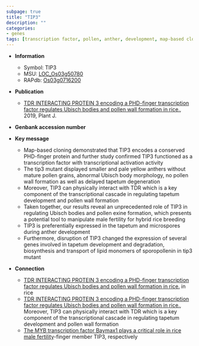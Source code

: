 ```yaml
---
subpage: true
title: "TIP3"
description: ""
categories:
- genes
tags: [transcription factor, pollen, anther, development, map-based cloning, R protein, breeding, fertility, tapetum, anther development, pollen wall, pollen exine formation]
---
```


* **Information**  
    + Symbol: TIP3  
    + MSU: [LOC_Os03g50780](http://rice.plantbiology.msu.edu/cgi-bin/ORF_infopage.cgi?orf=LOC_Os03g50780)  
    + RAPdb: [Os03g0716200](http://rapdb.dna.affrc.go.jp/viewer/gbrowse_details/irgsp1?name=Os03g0716200)  

* **Publication**  
    + [TDR INTERACTING PROTEIN 3 encoding a PHD-finger transcription factor regulates Ubisch bodies and pollen wall formation in rice.](http://www.ncbi.nlm.nih.gov/pubmed?term=TDR+INTERACTING+PROTEIN+3+encoding+a+PHD-finger+transcription+factor+regulates+Ubisch+bodies+and+pollen+wall+formation+in+rice.%5BTitle%5D), 2019, Plant J.

* **Genbank accession number**  

* **Key message**  
    + Map-based cloning demonstrated that TIP3 encodes a conserved PHD-finger protein and further study confirmed TIP3 functioned as a transcription factor with transcriptional activation activity
    + The tip3 mutant displayed smaller and pale yellow anthers without mature pollen grains, abnormal Ubisch body morphology, no pollen wall formation as well as delayed tapetum degeneration
    + Moreover, TIP3 can physically interact with TDR which is a key component of the transcriptional cascade in regulating tapetum development and pollen wall formation
    + Taken together, our results reveal an unprecedented role of TIP3 in regulating Ubisch bodies and pollen exine formation, which presents a potential tool to manipulate male fertility for hybrid rice breeding
    + TIP3 is preferentially expressed in the tapetum and microspores during anther development
    + Furthermore, disruption of TIP3 changed the expression of several genes involved in tapetum development and degradation, biosynthesis and transport of lipid monomers of sporopollenin in tip3 mutant

* **Connection**  
    + [TDR INTERACTING PROTEIN 3 encoding a PHD-finger transcription factor regulates Ubisch bodies and pollen wall formation in rice.](TIP3) in rice
    + [TDR INTERACTING PROTEIN 3 encoding a PHD-finger transcription factor regulates Ubisch bodies and pollen wall formation in rice.](http://www.ncbi.nlm.nih.gov/pubmed?term=TDR+INTERACTING+PROTEIN+3+encoding+a+PHD-finger+transcription+factor+regulates+Ubisch+bodies+and+pollen+wall+formation+in+rice.%5BTitle%5D),  Moreover, TIP3 can physically interact with TDR which is a key component of the transcriptional cascade in regulating tapetum development and pollen wall formation
    + [The MYB transcription factor Baymax1 plays a critical role in rice male fertility](plant+homeodomain)-finger member TIP3, respectively



